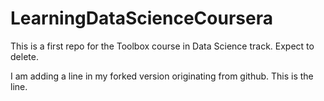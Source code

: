 # LearningDataScienceCoursera
This is a first repo for the Toolbox course in Data Science track.  Expect to delete.

I am adding a line in my forked version originating from github.  This is the line.
